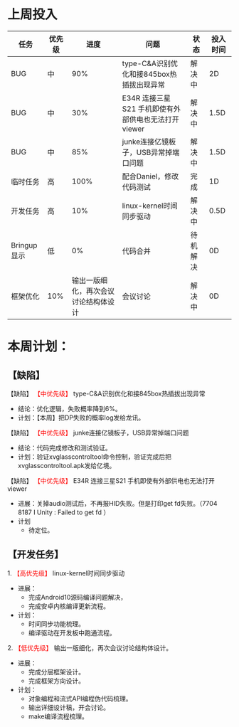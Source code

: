 # 上周投入
| 任务| 优先级 | 进度 | 问题 | 状态| 投入时间| 
| ------ | ------ | ------ |------ |------ |------ |
| BUG |中 |  90%|type-C&A识别优化和接845box热插拔出现异常|解决中|2D
| BUG |中 |  30%|E34R 连接三星S21 手机即使有外部供电也无法打开viewer|解决中|1.5D
| BUG | 中 | 85%|junke连接亿镜板子，USB异常掉端口问题|解决中|1.5D
| 临时任务 | 高 | 100%|配合Daniel，修改代码测试|完成|1D
| 开发任务 | 高 | 10%|linux-kernel时间同步驱动|解决中|0.5D
| Bringup显示 |低 | 0%|代码合并|待机解决|0D
| 框架优化 | 10%|输出一版细化，再次会议讨论结构体设计|会议讨论|解决中|0D


# 本周计划：
## 【缺陷】
【缺陷】<font color='red'> 【中优先级】  </font>type-C&A识别优化和接845box热插拔出现异常
- 结论：优化逻辑，失败概率降到6%。
- 计划：【本周】把DP失败的概率log发给龙讯。
  
【缺陷】<font color='red'> 【中优先级】  </font>junke连接亿镜板子，USB异常掉端口问题
- 结论：代码完成修改和测试验证。
- 计划：验证xvglasscontroltool命令控制，验证完成后把xvglasscontroltool.apk发给亿境。
  
【缺陷】<font color='red'> 【中优先级】  </font>E34R 连接三星S21 手机即使有外部供电也无法打开viewer  
- 进展：关掉audio测试后，不再报HID失败。但是打印get fd失败。（7704  8187 I Unity   : Failed to get fd ）
- 计划
  - 待定位。

 ## 【开发任务】 
 1.<font color='red'> 【高优先级】  </font>linux-kernel时间同步驱动
 - 进展：
   - 完成Android10源码编译问题解决，
   - 完成安卓内核编译更新流程。
 -  计划：
     - 时间同步功能梳理。
     - 编译驱动在开发板中跑通流程。 


 2.<font color='red'> 【低优先级】  </font> 输出一版细化，再次会议讨论结构体设计。
 - 进展：
   - 完成分层框架设计。
   - 完成框架方向设计。
- 计划：
  - 对象编程和流式API编程伪代码梳理。
  - 输出详细设计稿，开会讨论。
  - make编译流程梳理。


